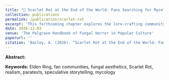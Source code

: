 ```yaml
---
title: "🍄 Scarlet Rot at the End of the World: Fans Searching for Mycological Authenticity within Elden Rings Cosmic Horror (forthcoming)"
collection: publications
permalink: /publication/scarlet-rot
excerpt: 'This forthcoming chapter explores the lore-crafting community of Elden Ring and their use of realism, particularly through amateur mycological analysis, to enhance the game’s world-building, focusing on the Scarlet Rot blight and its fungal manifestations. By examining fan-produced paratexts, it reveals how these interpretations reflect broader cultural anxieties about decay, environmental collapse, and cosmic horror.'
date: 2026-12-03
venue: 'The Palgrave Handbook of Fungal Horror in Popular Culture'
paperurl: ''
citation: 'Bailey, A. (2026). “Scarlet Rot at the End of the World: Fans Searching for Mycological Authenticity within Elden Ring's Cosmic Horror.” In The Palgrave Handbook of Fungal Horror in Popular Culture. Edited by Katarina Gregersdotter and Berit Åstrom. Palgrave Macmillan.'
---
```


<b>Abstract:</b>


<b>Keywords:</b> Elden Ring, fan communities, fungal aesthetics, Scarlet Rot, realism, paratexts, speculative storytelling, mycology

